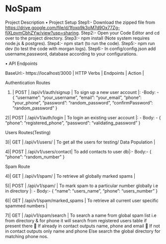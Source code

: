 # NoSpam
Project Description
•	Project Setup
Step1:- Download the zipped file from https://drive.google.com/file/d/1foxp9k3oM7d9Ox77Zg-fjXLpvmCbhZYw/view?usp=sharing.
Step2:- Open your Code Editor and cd over to the project directory.
Step3:- npm install (Note system requires node.js & postgres).
Step4:- npm start (to run the code).
Step5:- npm run dev (to test the code with morgan logs).
Step6:- In config/config.json add username,password, database according to your configurations.


•	API Endpoints

BaseUrl:- https://localhost/3000
| HTTP Verbs | Endpoints | Action |

Authentication Routes

1) | POST | /api/v1/auth/signup | To sign up a new user account |: -Body: - {
“username”: “your_username”, 
“email”: “your_email”, 
“phone”: “your_phone”, 
“password”: “random_password”, 
“confirmPassword”: “random_password”
}

2)| POST | /api/v1/auth/login | To login an existing user account |: -
Body: - {
“phone”: “registered_phone”,
“password”: “validating_password”
}


Users Routes(Testing)

3)| GET | /api/v1/users/ | To get all the users for testing/ Data Population |

4)| POST | /api/v1/users/contact| To add contacts to user db|:- 
Body:-  {
“phone”: “random_number”
}

Spam Route

4)| GET | /api/v1/spam/ | To retrieve all globally marked spams |

5)| POST | /api/v1/spam/ | To mark spam to a particular number globally i.e in directory |: -
Body:- {
“name”: “users_name”, 
“phone”: “users_number”
}

6)| GET | /api/v1/spam/marked_spams | To retrieve all current user specific spammed numbers |

7)| GET | /api/v1/spam/search | To search a name from global spam list  i.e from directory
&
for phone it will search from registered users table 
if present there
	If already in contact outputs name, phone and email
	If not in contact outputs only name and phone
Else search the global directory for matching phone nos.

